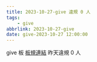 ```yaml
---
title: 2023-10-27-give 違規 0 人
tags:
    - give
abbrlink: 2023-10-27-give
date: give-2023-10-27 12:00:00
---
```

give 板 [板規連結](https://www.ptt.cc/bbs/give/M.1612495900.A.C32.html)
昨天違規 0 人
